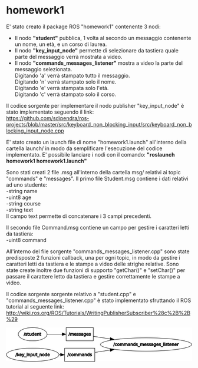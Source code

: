 # homework1

E' stato creato il package ROS "homework1" contenente 3 nodi:
- Il nodo <b>"student"</b> pubblica, 1 volta al secondo un messaggio contenente un nome, un età, e un corso di laurea.
- Il nodo <b>"key_input_node"</b> permette di selezionare da tastiera quale parte del messaggio verrà mostrata a video.
- Il nodo <b>"commands_messages_listener"</b> mostra a video la parte del messaggio selezionata.<br>
Digitando 'a' verrà stampato tutto il messaggio.<br>
Digitando 'n' verrà stampato solo il nome.<br>
Digitando 'e' verrà stampata solo l'età.<br>
Digitando 'c' verrà stampato solo il corso.<br>

Il codice sorgente per implementare il nodo publisher "key_input_node" è stato implementato seguendo
il link:<br>
https://github.com/sdipendra/ros-projects/blob/master/src/keyboard_non_blocking_input/src/keyboard_non_blocking_input_node.cpp

E' stato creato un launch file di nome "homework1.launch" all'interno della cartella launch/ in modo da semplificare l'esecuzione del codice implementato.
E' possibile lanciare i nodi con il comando: <b>"roslaunch homework1 homework1.launch"</b>

Sono stati creati 2 file .msg all'interno della cartella msg/ relativi ai topic "commands" e "messages".
Il primo file Student.msg contiene i dati relativi ad uno studente:<br>
-string name<br>
-uint8 age<br>
-string course<br>
-string text<br>
Il campo text permette di concatenare i 3 campi precedenti.

Il secondo file Command.msg contiene un campo per gestire i caratteri letti da tastiera:<br>
-uint8 command<br>

All'interno del file sorgente "commands_messages_listener.cpp" sono state predisposte 2 funzioni callback,
una per ogni topic, in modo da gestire i caratteri letti da tastiera e le stampe a video delle strighe relative.
Sono state create inoltre due funzioni di supporto "getChar()" e "setChar()" per passare il carattere letto da tastiera e gestire correttamente le stampe a video.

Il codice sorgente sorgente relativo a "student.cpp" e "commands_messages_listener.cpp" è stato implementato sfruttando il ROS tutorial al seguente link:
http://wiki.ros.org/ROS/Tutorials/WritingPublisherSubscriber%28c%2B%2B%29

![alt text](https://raw.githubusercontent.com/frankfontana/homework1/master/images/rosgraph.jpg)
